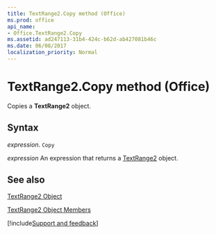 ```yaml
---
title: TextRange2.Copy method (Office)
ms.prod: office
api_name:
- Office.TextRange2.Copy
ms.assetid: ad247113-31b4-424c-b62d-ab427081b46c
ms.date: 06/08/2017
localization_priority: Normal
---
```



# TextRange2.Copy method (Office)

Copies a  **TextRange2** object.


## Syntax

_expression_. `Copy`

 _expression_ An expression that returns a [TextRange2](Office.TextRange2.md) object.


## See also


[TextRange2 Object](Office.TextRange2.md)



[TextRange2 Object Members](./overview/Library-Reference/textrange2-members-office.md)

[!include[Support and feedback](~/includes/feedback-boilerplate.md)]